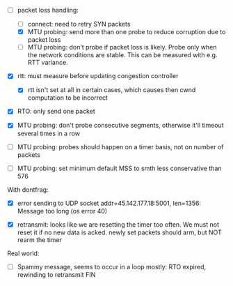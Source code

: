- [ ] packet loss handling:
  - [ ] connect: need to retry SYN packets
  - [x] MTU probing: send more than one probe to reduce corruption due to packet loss
  - [ ] MTU probing: don't probe if packet loss is likely. Probe only when the network conditions are stable.
        This can be measured with e.g. RTT variance.

- [x] rtt: must measure before updating congestion controller
  - [x] rtt isn't set at all in certain cases, which causes then cwnd computation to be incorrect
- [x] RTO: only send one packet

- [x] MTU probing: don't probe consecutive segments, otherwise it'll timeout several times in a row
- [ ] MTU probing: probes should happen on a timer basis, not on number of packets
- [ ] MTU probing: set minimum default MSS to smth less conservative than 576

With dontfrag:
- [x] error sending to UDP socket addr=45.142.177.18:5001, len=1356: Message too long (os error 40)
- [x] retransmit: looks like we are resetting the timer too often. We must not reset it if no new data is acked.
      newly set packets should arm, but NOT rearm the timer


Real world:
- [ ] Spammy message, seems to occur in a loop mostly: RTO expired, rewinding to retransmit FIN
